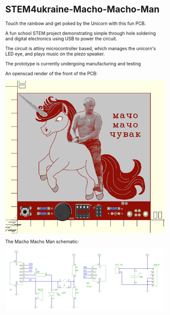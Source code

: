 # STEM4ukraine-Macho-Macho-Man

Touch the rainbow and get poked by the Unicorn with this fun PCB.

A fun school STEM project demonstrating simple through hole soldering and digital electronics using USB to power the circuit.

The circuit is attiny microcontroller based, which manages the unicorn's LED eye, and plays music on the piezo speaker.

The prototype is currently undergoing manufacturing and testing

An openscad render of the front of the PCB:

![prototype front](images/STEM4ukraine-Macho-Macho-Man-v1-openscad.png)

The Macho Macho Man schematic:

![prototype front](hardware/STEM4ukraine-Macho-Macho-Man-v1.svg)
